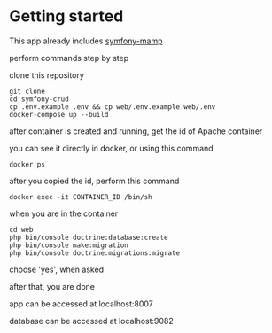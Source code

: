 # Getting started

This app already includes [symfony-mamp](https://github.com/ivanpudin/symfony-crud)

perform commands step by step

clone this repository

```
git clone
cd symfony-crud
cp .env.example .env && cp web/.env.example web/.env
docker-compose up --build
```

after container is created and running, get the id of Apache container

you can see it directly in docker, or using this command

```
docker ps
```

after you copied the id, perform this command

```
docker exec -it CONTAINER_ID /bin/sh
```

when you are in the container

```
cd web
php bin/console doctrine:database:create
php bin/console make:migration
php bin/console doctrine:migrations:migrate
```

choose 'yes', when asked

after that, you are done

app can be accessed at localhost:8007

database can be accessed at localhost:9082
